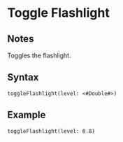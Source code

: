 # Toggle Flashlight

## Notes
Toggles the flashlight.

## Syntax

```
toggleFlashlight(level: <#Double#>)
```

## Example
```
toggleFlashlight(level: 0.8)
```